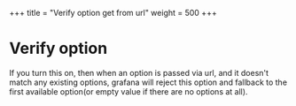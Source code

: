 +++
title = "Verify option get from url"
weight = 500
+++

# Verify option

If you turn this on, then when an option is passed via url, and it doesn't match any existing options, grafana will reject this option and fallback to the first available option(or empty value if there are no options at all).

